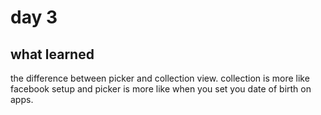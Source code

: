 # day 3

## what learned
the difference between picker and collection view. collection is more like facebook setup and picker is more like when you set you date of birth on apps.

